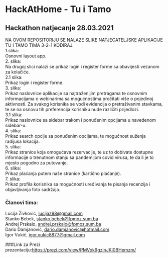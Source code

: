 # HackAtHome - Tu i Tamo
## Hackathon natjecanje 28.03.2021

NA OVOM REPOSITORIJU SE NALAZE SLIKE NATJECATELJSKE APLIKACIJE TU I TAMO TIMA 3-2-1 KODIRAJ.  
1.slika:  
        Osnovni layout app.  
2. slika:  
        Na drugoj slici nalazi se prikaz login i register forme sa obavijesti vezanom za kolačiće.  
2.1 slika:  
        Prikaz login i register forme.  
3. slika:  
        Prikaz naslovnice aplikacije sa najtraženijim pretragama te osnovnim informacijama o webinarima sa mogućnostima pročitati više o pojedinoj aktivnosti. Za svakog korisnika se vodi evidencija o pretraživanim stavkama, te se na osnovu tih preferencija korisniku nude različiti prijedlozi.  
 3.1 slika:  
        Prikaz naslovnice sa sidebar trakom i ponuđenim opcijama u navedenom sidebar-u.  
 4. slika:  
         Prikaz search opcije sa ponuđenim opcijama, te mogućnost suženja radijusa lokacija.  
 5. slika:  
         Prikaz stranice koja omogućava rezervacije, te uz to dobivate dostupne informacije o trenutnom stanju sa pandemijom covid virusa, te da li je to mjesto pogodno za putovanje.  
 6. slika:  
        Prikaz plaćanja putem naše stranice (kartično plaćanje).  
 7. slika:  
        Prikaz profila korisnika sa mogućnosti uređivanja te pisanja recenzija i objavljivanja foto sadržaja.  


### Članovi tima:  
Lucija Živković, lucijaz98@gmail.com  
Stanko Bebek, stanko.bebek@fpmoz.sum.ba   
Andrej Prskalo, andrej.prskalo@fpmoz.sum.ba  
Dario Damjanović, dario.damjanovic@hotmail.com  
Igor Vukić, igor.vukic8877@gmail.com  

###Link za Prezi prezentaciju:https://prezi.com/view/PMVxk9gzinJKi0BHemzm/

